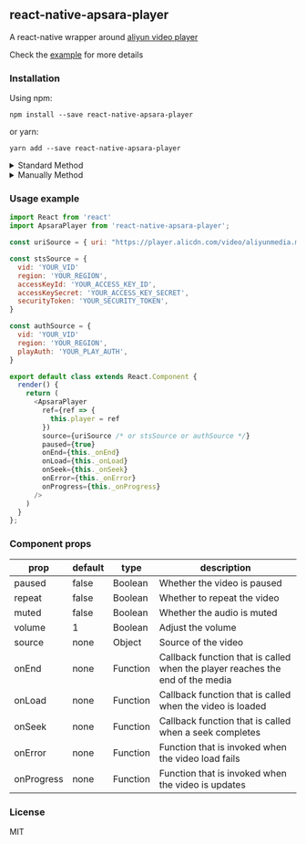 ## react-native-apsara-player
A react-native wrapper around [aliyun video player](https://help.aliyun.com/document_detail/125579.html)

Check the [example](example) for more details


### Installation

Using npm:
```shell
npm install --save react-native-apsara-player
```

or yarn:
```shell
yarn add --save react-native-apsara-player
```

<details>
  <summary>Standard Method</summary>

**React Native 0.60 and above**

Run `pod install` in the `ios` directory.

**React Native 0.59 and below**

Run `react-native link react-native-apsara-video` to link library.
</details>

<details>
  <summary>Manually Method</summary>

#### iOS
[https://facebook.github.io/react-native/docs/linking-libraries-ios](https://facebook.github.io/react-native/docs/linking-libraries-ios)

#### Android

**android/settings.gradle**
```gradle
include ':react-native-apsara-player'
project(':react-native-apsara-player').projectDir = new File(rootProject.projectDir, '../node_modules/react-native-apsara-player/android')
```

**MainApplication.java**

```java
@Override
protected List<ReactPackage> getPackages() {
    return Arrays.asList(
            new MainReactPackage(),
            new ApsaraPlayerPackage()
    );
}
```
</details>


### Usage example
```javascript
import React from 'react'
import ApsaraPlayer from 'react-native-apsara-player';

const uriSource = { uri: "https://player.alicdn.com/video/aliyunmedia.mp4" }

const stsSource = {
  vid: 'YOUR_VID'
  region: 'YOUR_REGION',
  accessKeyId: 'YOUR_ACCESS_KEY_ID',
  accessKeySecret: 'YOUR_ACCESS_KEY_SECRET',
  securityToken: 'YOUR_SECURITY_TOKEN',
}

const authSource = {
  vid: 'YOUR_VID'
  region: 'YOUR_REGION',
  playAuth: 'YOUR_PLAY_AUTH',
}

export default class extends React.Component {
  render() {
    return (
      <ApsaraPlayer
        ref={ref => {
          this.player = ref
        })
        source={uriSource /* or stsSource or authSource */}
        paused={true}
        onEnd={this._onEnd}
        onLoad={this._onLoad}
        onSeek={this._onSeek}
        onError={this._onError}
        onProgress={this._onProgress}
      />
    )
  }
};
```

### Component props
| prop | default | type | description |
| ---- | ---- | ----| ---- |
| paused | false | Boolean | Whether the video is paused |
| repeat | false | Boolean | Whether to repeat the video |
| muted | false | Boolean | Whether the audio is muted |
| volume | 1 | Boolean | Adjust the volume |
| source | none | Object | Source of the video |
| onEnd | none | Function | Callback function that is called when the player reaches the end of the media |
| onLoad | none | Function | Callback function that is called when the video is loaded |
| onSeek | none | Function | Callback function that is called when a seek completes |
| onError | none | Function | Function that is invoked when the video load fails |
| onProgress | none | Function | Function that is invoked when the video is updates |

### License
MIT
